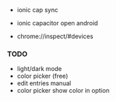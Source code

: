 *  ionic cap sync
*  ionic capacitor open android

*  chrome://inspect/#devices

### TODO
* light/dark mode
* color picker (free)
* edit entries manual
* color picker show color in option